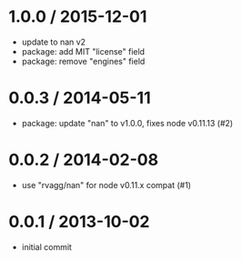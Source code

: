 
1.0.0 / 2015-12-01
==================

  * update to nan v2
  * package: add MIT "license" field
  * package: remove "engines" field

0.0.3 / 2014-05-11
==================

  * package: update "nan" to v1.0.0, fixes node v0.11.13 (#2)

0.0.2 / 2014-02-08
==================

  * use "rvagg/nan" for node v0.11.x compat (#1)

0.0.1 / 2013-10-02
==================

  * initial commit
